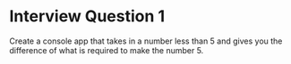 # Interview Question 1
Create a console app that takes in a number less than 5 and gives you the difference of what is required to make the number 5.
